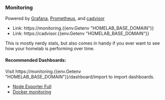 ### Monitoring

Powered by [Grafana](https://grafana.com/), [Prometheus](https://prometheus.io/), and [cadvisor](https://github.com/google/cadvisor)

- Link: https://monitoring.{{env.Getenv "HOMELAB_BASE_DOMAIN"}}
- Link: https://cadvisor.{{env.Getenv "HOMELAB_BASE_DOMAIN"}}

This is mostly nerdy stats, but also comes in handy if you ever want to see how your homelab is performing over time.

#### Recommended Dashboards:

Visit https://monitoring.{{env.Getenv "HOMELAB_BASE_DOMAIN"}}/dashboard/import to import dashboards.

- [Node Exporter Full](https://grafana.com/grafana/dashboards/1860-node-exporter-full/)
- [Docker monitoring](https://grafana.com/grafana/dashboards/193-docker-monitoring/)

